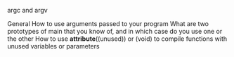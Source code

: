 argc and argv

General
	How to use arguments passed to your program
	What are two prototypes of main that you know of, and in which case do you use one or the other
	How to use __attribute__((unused)) or (void) to compile functions with unused variables or parameters